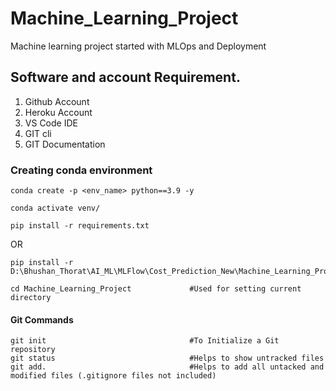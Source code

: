 # **Machine_Learning_Project**

 Machine learning project started with MLOps and Deployment

## Software and account Requirement.
1) Github Account
2) Heroku Account
3) VS Code IDE
4) GIT cli
5) GIT Documentation

### Creating conda environment

```
conda create -p <env_name> python==3.9 -y
```
```
conda activate venv/
```
```
pip install -r requirements.txt
```
OR

```
pip install -r D:\Bhushan_Thorat\AI_ML\MLFlow\Cost_Prediction_New\Machine_Learning_Project\requiremets.txt
```
```
cd Machine_Learning_Project             #Used for setting current directory
```
#### Git Commands
```
git init                                #To Initialize a Git repository
git status                              #Helps to show untracked files
git add.                                #Helps to add all untacked and modified files (.gitignore files not included)